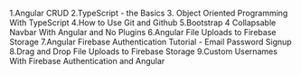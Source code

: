 1.Angular CRUD
2.TypeScript - the Basics
3. Object Oriented Programming With TypeScript
4.How to Use Git and Github
5.Bootstrap 4 Collapsable Navbar With Angular and No Plugins
6.Angular File Uploads to Firebase Storage
7.Angular Firebase Authentication Tutorial - Email Password Signup
8.Drag and Drop File Uploads to Firebase Storage
9.Custom Usernames With Firebase Authentication and Angular
